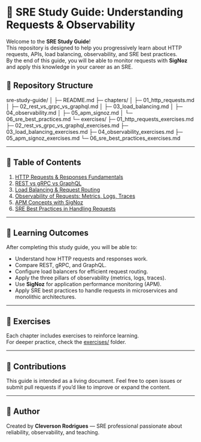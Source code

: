 # 📘 SRE Study Guide: Understanding Requests & Observability

Welcome to the **SRE Study Guide**!  
This repository is designed to help you progressively learn about HTTP requests, APIs, load balancing, observability, and SRE best practices.  
By the end of this guide, you will be able to monitor requests with **SigNoz** and apply this knowledge in your career as an SRE.


## 📂 Repository Structure


sre-study-guide/
│
├─ README.md
├─ chapters/
│ ├─ 01_http_requests.md
│ ├─ 02_rest_vs_grpc_vs_graphql.md
│ ├─ 03_load_balancing.md
│ ├─ 04_observability.md
│ ├─ 05_apm_signoz.md
│ └─ 06_sre_best_practices.md
└─ exercises/
├─ 01_http_requests_exercises.md
├─ 02_rest_vs_grpc_vs_graphql_exercises.md
├─ 03_load_balancing_exercises.md
├─ 04_observability_exercises.md
├─ 05_apm_signoz_exercises.md
└─ 06_sre_best_practices_exercises.md

---

## 📖 Table of Contents

1. [HTTP Requests & Responses Fundamentals](chapters/01_http_requests.md)  
2. [REST vs gRPC vs GraphQL](chapters/02_rest_vs_grpc_vs_graphql.md)  
3. [Load Balancing & Request Routing](chapters/03_load_balancing.md)  
4. [Observability of Requests: Metrics, Logs, Traces](chapters/04_observability.md)  
5. [APM Concepts with SigNoz](chapters/05_apm_signoz.md)  
6. [SRE Best Practices in Handling Requests](chapters/06_sre_best_practices.md)  

---

## 🎯 Learning Outcomes
After completing this study guide, you will be able to:
- Understand how HTTP requests and responses work.  
- Compare REST, gRPC, and GraphQL.  
- Configure load balancers for efficient request routing.  
- Apply the three pillars of observability (metrics, logs, traces).  
- Use **SigNoz** for application performance monitoring (APM).  
- Apply SRE best practices to handle requests in microservices and monolithic architectures.  

---

## 📝 Exercises
Each chapter includes exercises to reinforce learning.  
For deeper practice, check the [exercises/](exercises) folder.  

---

## 🤝 Contributions
This guide is intended as a living document. Feel free to open issues or submit pull requests if you’d like to improve or expand the content.  

---

## 📌 Author
Created by **Cleverson Rodrigues** — SRE professional passionate about reliability, observability, and teaching.  

